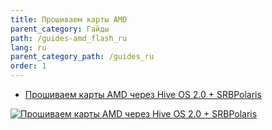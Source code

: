 ```yaml
---
title: Прошиваем карты AMD
parent_category: Гайды
path: /guides-amd_flash_ru
lang: ru
parent_category_path: /guides_ru
order: 1
---
```


- <a href="https://www.youtube.com/watch?v=DyQbj45Hfvs">Прошиваем карты AMD через Hive OS 2.0 + SRBPolaris</a>

<a href="http://www.youtube.com/watch?feature=player_embedded&v=DyQbj45Hfvs
" target="_blank"><img src="http://img.youtube.com/vi/DyQbj45Hfvs/0.jpg"
alt="Прошиваем карты AMD через Hive OS 2.0 + SRBPolaris"/></a>
